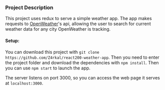 ### Project Description
This project uses redux to serve a simple weather app. The app makes requests to [OpenWeather](https://openweathermap.org/)'s api, allowing the user to search for current weather data for any city OpenWeather is tracking.

#### Setup:
You can download this project with `git clone https://github.com/Z4rkal/react200-weather-app`.
Then you need to enter the project folder and download the dependencies with `npm install`.
Then you can use `npm start` to launch the app.

The server listens on port 3000, so you can access the web page it serves at `localhost:3000`.